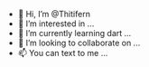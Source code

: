 - 👋 Hi, I’m @Thitifern
- 👀 I’m interested in ...
- 🌱 I’m currently learning dart ...
- 💞️ I’m looking to collaborate on ...
- 📫 You can text to me ...

<!---
Thitifern/Thitifern is a ✨ special ✨ repository because its `README.md` (this file) appears on your GitHub profile.
You can click the Preview link to take a look at your changes.
--->
